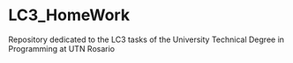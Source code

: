 # LC3_HomeWork
Repository dedicated to the LC3 tasks of the University Technical Degree in Programming at UTN Rosario
